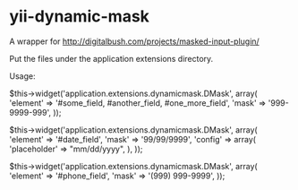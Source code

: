 yii-dynamic-mask
================

A wrapper for http://digitalbush.com/projects/masked-input-plugin/

Put the files under the application extensions directory.

Usage:

$this->widget('application.extensions.dynamicmask.DMask', array(
    'element' => '#some_field, #another_field, #one_more_field',
    'mask' => '999-9999-999',
));

$this->widget('application.extensions.dynamicmask.DMask', array(
    'element' => '#date_field',
    'mask' => '99/99/9999',
    'config' => array(
      'placeholder' => "mm/dd/yyyy",
    ),
));

$this->widget('application.extensions.dynamicmask.DMask', array(
    'element' => '#phone_field',
    'mask' => '(999) 999-9999',
));
